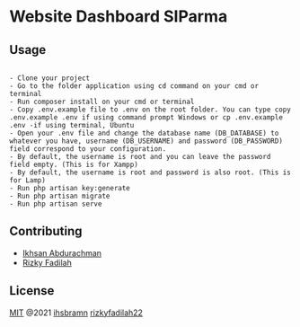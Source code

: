 # Website Dashboard SIParma


## Usage

```composer

- Clone your project
- Go to the folder application using cd command on your cmd or terminal
- Run composer install on your cmd or terminal
- Copy .env.example file to .env on the root folder. You can type copy .env.example .env if using command prompt Windows or cp .env.example .env -if using terminal, Ubuntu
- Open your .env file and change the database name (DB_DATABASE) to whatever you have, username (DB_USERNAME) and password (DB_PASSWORD) field correspond to your configuration.
- By default, the username is root and you can leave the password field empty. (This is for Xampp)
- By default, the username is root and password is also root. (This is for Lamp)
- Run php artisan key:generate
- Run php artisan migrate
- Run php artisan serve

```

## Contributing
- [Ikhsan Abdurachman](https://github.com/ihsbramn)
- [Rizky Fadilah](https://github.com/rizkyfadilah22)


## License
[MIT](https://choosealicense.com/licenses/mit/) @2021 [ihsbramn](https://github.com/ihsbramn) [rizkyfadilah22](https://github.com/rizkyfadilah22)
